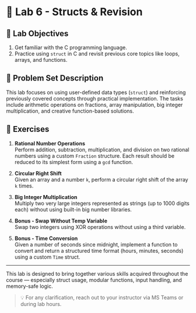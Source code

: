 # 🧮 Lab 6 - Structs & Revision

## 🎯 Lab Objectives

1. Get familiar with the C programming language.
2. Practice using `struct` in C and revisit previous core topics like loops, arrays, and functions.

## 🧩 Problem Set Description

This lab focuses on using user-defined data types (`struct`) and reinforcing previously covered concepts through practical implementation. The tasks include arithmetic operations on fractions, array manipulation, big integer multiplication, and creative function-based solutions.

## 📌 Exercises

1. **Rational Number Operations**  
   Perform addition, subtraction, multiplication, and division on two rational numbers using a custom `Fraction` structure. Each result should be reduced to its simplest form using a `gcd` function.

2. **Circular Right Shift**  
   Given an array and a number `k`, perform a circular right shift of the array `k` times.

3. **Big Integer Multiplication**  
   Multiply two very large integers represented as strings (up to 1000 digits each) without using built-in big number libraries.

4. **Bonus - Swap Without Temp Variable**  
   Swap two integers using XOR operations without using a third variable.

5. **Bonus - Time Conversion**  
   Given a number of seconds since midnight, implement a function to convert and return a structured time format (hours, minutes, seconds) using a custom `Time` struct.

---

This lab is designed to bring together various skills acquired throughout the course — especially struct usage, modular functions, input handling, and memory-safe logic.

> 💡 For any clarification, reach out to your instructor via MS Teams or during lab hours.
